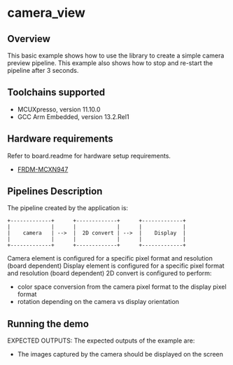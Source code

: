 # camera_view

## Overview

This basic example shows how to use the library to create a
simple camera preview pipeline.
This example also shows how to stop and re-start the pipeline after 3 seconds.

## Toolchains supported
- MCUXpresso, version 11.10.0
- GCC Arm Embedded, version 13.2.Rel1

## Hardware requirements
Refer to board.readme for hardware setup requirements.
- [FRDM-MCXN947](../../../_boards/frdmmcxn947/eiq_examples/mpp/board_readme.md)

## Pipelines Description

The pipeline created by the application is:
```
+-------------+      +-------------+      +-------------+
|             |      |             |      |             |
|    camera   | -->  |  2D convert | -->  |    Display  |
|             |      |             |      |             |
+-------------+      +-------------+      +-------------+
```
Camera element is configured for a specific pixel format and resolution (board dependent)
Display element is configured for a specific pixel format and resolution (board dependent)
2D convert is configured to perform:
  - color space conversion from the camera pixel format to the display pixel format
  - rotation depending on the camera vs display orientation


## Running the demo

EXPECTED OUTPUTS:
The expected outputs of the example are:
- The images captured by the camera should be displayed on the screen

